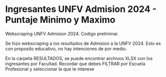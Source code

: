 # Ingresantes UNFV Admision 2024 - Puntaje Minimo y Maximo
Webscraping UNFV Admision 2024. Codigo preliminar.

Se hizo webscraping a los resultados de Admision a la UNFV 2024. 
Esto es con proposito educativo, no hay intenciones de por medio.

En la carpeta RESULTADOS, se puede encontrar archivos XLSX con los ingresantes por Facultad. 
Recordar que debes FILTRAR por Escuela Profesional y seleccionar la que te interese

